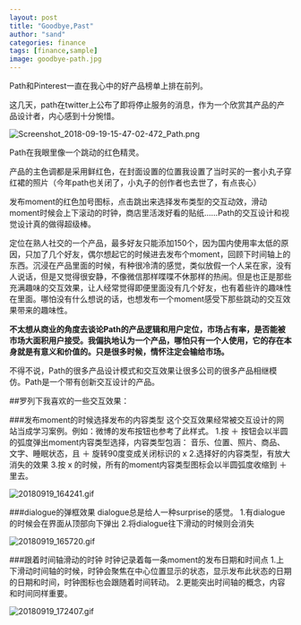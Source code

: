 ```yaml
---
layout: post
title: "Goodbye,Past"
author: "sand"
categories: finance
tags: [finance,sample]
image: goodbye-path.jpg
---
```



Path和Pinterest一直在我心中的好产品榜单上排在前列。

这几天，path在twitter上公布了即将停止服务的消息，作为一个欣赏其产品的产品设计者，内心感到十分惋惜。

![Screenshot_2018-09-19-15-47-02-472_Path.png](https://i.loli.net/2018/09/19/5ba2067ee4024.png)

Path在我眼里像一个跳动的红色精灵。

产品的主色调都是采用鲜红色，在封面设置的位置我设置了当时买的一套小丸子穿红裙的照片（今年path也关闭了，小丸子的创作者也去世了，有点丧心）

发布moment的红色加号图标，点击跳出来选择发布类型的交互动效，滑动moment时候会上下滚动的时钟，商店里活泼好看的贴纸......Path的交互设计和视觉设计真的做得超级棒。

定位在熟人社交的一个产品，最多好友只能添加150个，因为国内使用率太低的原因，只加了几个好友，偶尔想起它的时候进去发布个moment，回顾下时间轴上的东西。沉浸在产品里面的时候，有种很冷清的感觉，类似放假一个人呆在家，没有人说话，但是又觉得很安静，不像微信那样喋喋不休那样的热闹。但是也正是那些充满趣味的交互效果，让人经常觉得即便里面没有几个好友，也有着些许的趣味性在里面。哪怕没有什么想说的话，也想发布一个moment感受下那些跳动的交互效果带来的趣味性。

**不太想从商业的角度去谈论Path的产品逻辑和用户定位，市场占有率，是否能被市场大面积用户接受。我偏执地认为一个产品，哪怕只有一个人使用，它的存在本身就是有意义和价值的。只是很多时候，情怀注定会输给市场。**

不得不说，Path的很多产品设计模式和交互效果让很多公司的很多产品相继模仿。Path是一个带有创新交互设计的产品。

##罗列下我喜欢的一些交互效果：

###发布moment的时候选择发布的内容类型
    这个交互效果经常被交互设计的网站当成学习案例。例如：微博的发布按钮也参考了此样式。
    1.按 ＋ 按钮会以半圆的弧度弹出moment内容类型选择，内容类型包涵：
      音乐、位置、照片、商品、文字、睡眠状态，且 ＋ 旋转90度变成关闭标识的 x
    2.选择好的内容类型，有放大消失的效果
    3.按 x 的时候，所有的moment内容类型图标会以半圆弧度收缩到 ＋ 里去。
        

![20180919_164241.gif](https://i.loli.net/2018/09/19/5ba20c8054994.gif)

###dialogue的弹框效果 
    dialogue总是给人一种surprise的感觉。
    1.有dialogue的时候会在界面从顶部向下弹出
    2.将dialogue往下滑动的时候则会消失

![20180919_165720.gif](https://i.loli.net/2018/09/19/5ba214e27612d.gif)

###跟着时间轴滑动的时钟
    时钟记录着每一条moment的发布日期和时间点
    1.上下滑动时间轴的时候，时钟会聚焦在中心位置显示的状态，显示发布此状态的日期
      的日期和时间，时钟图标也会跟随着时间转动。
    2.更能突出时间轴的概念，内容和时间同样重要。



![20180919_172407.gif](https://i.loli.net/2018/09/19/5ba215ee2623b.gif) 

